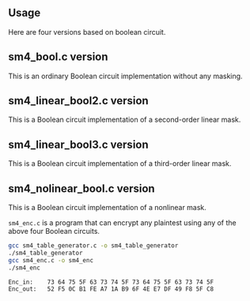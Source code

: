 Usage
-----

Here are four versions based on boolean circuit.

sm4_bool.c version
---------------------

This is an ordinary Boolean circuit implementation without any masking.    


sm4_linear_bool2.c version
-------------------------------

This is a Boolean circuit implementation of a second-order linear mask.    


sm4_linear_bool3.c version
-------------------------------

This is a Boolean circuit implementation of a third-order linear mask.    


sm4_nolinear_bool.c version
-------------------------------

This is a Boolean circuit implementation of a nonlinear mask.    


```sm4_enc.c``` is a program that can encrypt any plaintest using any of the above four Boolean circuits.

```bash
gcc sm4_table_generator.c -o sm4_table_generator
./sm4_table_generator
gcc sm4_enc.c -o sm4_enc
./sm4_enc

Enc_in:    73 64 75 5F 63 73 74 5F 73 64 75 5F 63 73 74 5F
Enc_out:   52 F5 0C B1 FE A7 1A B9 6F 4E E7 DF 49 F8 5F C8 
```
